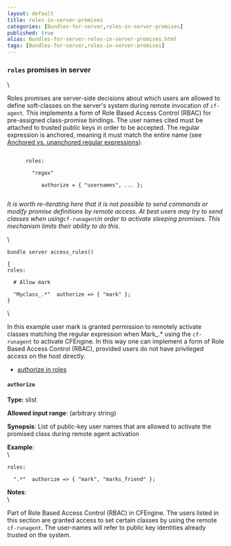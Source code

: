 ```yaml
---
layout: default
title: roles-in-server-promises
categories: [Bundles-for-server,roles-in-server-promises]
published: true
alias: Bundles-for-server-roles-in-server-promises.html
tags: [Bundles-for-server,roles-in-server-promises]
---
```


### `roles` promises in server

\

Roles promises are server-side decisions about which users are allowed
to define soft-classes on the server's system during remote invocation
of `cf-agent`. This implements a form of Role Based Access Control
(RBAC) for pre-assigned class-promise bindings. The user names cited
must be attached to trusted public keys in order to be accepted. The
regular expression is anchored, meaning it must match the entire name
(see [Anchored vs. unanchored regular
expressions](#Anchored-vs_002e-unanchored-regular-expressions)).

~~~~ {.smallexample}
     
      roles:
     
        "regex"
     
           authorize = { "usernames", ... };
     
~~~~

*It is worth re-iterating here that it is not possible to send commands
or modify promise definitions by remote access. At best users may try to
send classes when using*`cf-runagent`*in order to activate sleeping
promises. This mechanism limits their ability to do this*.

\

~~~~ {.verbatim}
bundle server access_rules()

{
roles:

  # Allow mark

  "Myclass_.*"  authorize => { "mark" };
}
~~~~

\

In this example user mark is granted permission to remotely activate
classes matching the regular expression when Mark\_.\* using the
`cf-runagent` to activate CFEngine. In this way one can implement a form
of Role Based Access Control (RBAC), provided users do not have
privileged access on the host directly.

-   [authorize in roles](#authorize-in-roles)

#### `authorize`

**Type**: slist

**Allowed input range**: (arbitrary string)

**Synopsis**: List of public-key user names that are allowed to activate
the promised class during remote agent activation

**Example**:\
 \

~~~~ {.verbatim}
roles:

  ".*"  authorize => { "mark", "marks_friend" };
~~~~

**Notes**:\
 \

Part of Role Based Access Control (RBAC) in CFEngine. The users listed
in this section are granted access to set certain classes by using the
remote `cf-runagent`. The user-names will refer to public key identities
already trusted on the system.
